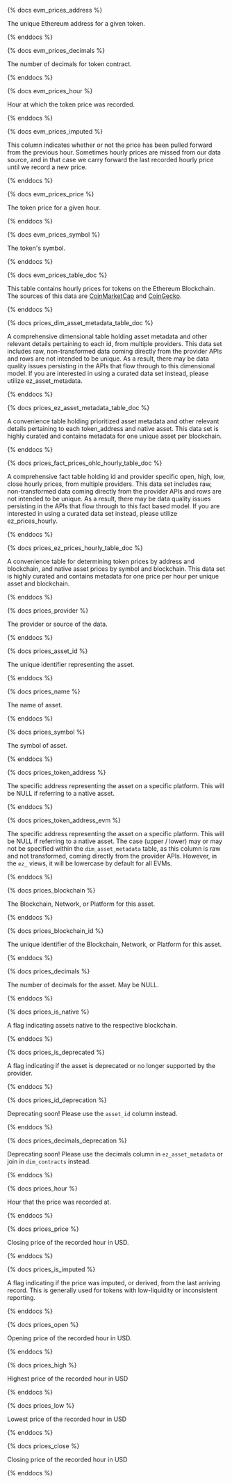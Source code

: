 {% docs evm_prices_address %}

The unique Ethereum address for a given token.  

{% enddocs %}

{% docs evm_prices_decimals %}

The number of decimals for token contract. 

{% enddocs %}

{% docs evm_prices_hour %}

  Hour at which the token price was recorded. 

{% enddocs %}

{% docs evm_prices_imputed %}

This column indicates whether or not the price has been pulled forward from the previous hour. Sometimes hourly prices are missed from our data source, and in that case we carry forward the last recorded hourly price until we record a new price. 

{% enddocs %}

{% docs evm_prices_price %}

The token price for a given hour.

{% enddocs %}

{% docs evm_prices_symbol %}

The token's symbol.

{% enddocs %}

{% docs evm_prices_table_doc %}

This table contains hourly prices for tokens on the Ethereum Blockchain. 
The sources of this data are [CoinMarketCap](https://coinmarketcap.com/) and [CoinGecko](https://www.coingecko.com/).

{% enddocs %}

{% docs prices_dim_asset_metadata_table_doc %}

A comprehensive dimensional table holding asset metadata and other relevant details pertaining to each id, from multiple providers. This data set includes raw, non-transformed data coming directly from the provider APIs and rows are not intended to be unique. As a result, there may be data quality issues persisting in the APIs that flow through to this dimensional model. If you are interested in using a curated data set instead, please utilize ez_asset_metadata.

{% enddocs %}

{% docs prices_ez_asset_metadata_table_doc %}

A convenience table holding prioritized asset metadata and other relevant details pertaining to each token_address and native asset. This data set is highly curated and contains metadata for one unique asset per blockchain.

{% enddocs %}

{% docs prices_fact_prices_ohlc_hourly_table_doc %}

A comprehensive fact table holding id and provider specific open, high, low, close hourly prices, from multiple providers. This data set includes raw, non-transformed data coming directly from the provider APIs and rows are not intended to be unique. As a result, there may be data quality issues persisting in the APIs that flow through to this fact based model. If you are interested in using a curated data set instead, please utilize ez_prices_hourly.

{% enddocs %}

{% docs prices_ez_prices_hourly_table_doc %}

A convenience table for determining token prices by address and blockchain, and native asset prices by symbol and blockchain. This data set is highly curated and contains metadata for one price per hour per unique asset and blockchain.

{% enddocs %}

{% docs prices_provider %}

The provider or source of the data.

{% enddocs %}

{% docs prices_asset_id %}

The unique identifier representing the asset.

{% enddocs %}

{% docs prices_name %}

The name of asset.

{% enddocs %}

{% docs prices_symbol %}

The symbol of asset.

{% enddocs %}

{% docs prices_token_address %}

The specific address representing the asset on a specific platform. This will be NULL if referring to a native asset.

{% enddocs %}

{% docs prices_token_address_evm %}

The specific address representing the asset on a specific platform. This will be NULL if referring to a native asset. The case (upper / lower) may or may not be specified within the `dim_asset_metadata` table, as this column is raw and not transformed, coming directly from the provider APIs. However, in the `ez_` views, it will be lowercase by default for all EVMs.

{% enddocs %}

{% docs prices_blockchain %}

The Blockchain, Network, or Platform for this asset.

{% enddocs %}

{% docs prices_blockchain_id %}

The unique identifier of the Blockchain, Network, or Platform for this asset.

{% enddocs %}

{% docs prices_decimals %}

The number of decimals for the asset. May be NULL.

{% enddocs %}

{% docs prices_is_native %}

A flag indicating assets native to the respective blockchain.

{% enddocs %}

{% docs prices_is_deprecated %}

A flag indicating if the asset is deprecated or no longer supported by the provider.

{% enddocs %}

{% docs prices_id_deprecation %}

Deprecating soon! Please use the `asset_id` column instead.

{% enddocs %}

{% docs prices_decimals_deprecation %}

Deprecating soon! Please use the decimals column in `ez_asset_metadata` or join in `dim_contracts` instead.

{% enddocs %}

{% docs prices_hour %}

Hour that the price was recorded at.

{% enddocs %}

{% docs prices_price %}

Closing price of the recorded hour in USD.

{% enddocs %}

{% docs prices_is_imputed %}

A flag indicating if the price was imputed, or derived, from the last arriving record. This is generally used for tokens with low-liquidity or inconsistent reporting.

{% enddocs %}

{% docs prices_open %}

Opening price of the recorded hour in USD.

{% enddocs %}

{% docs prices_high %}

Highest price of the recorded hour in USD

{% enddocs %}

{% docs prices_low %}

Lowest price of the recorded hour in USD

{% enddocs %}

{% docs prices_close %}

Closing price of the recorded hour in USD

{% enddocs %}

